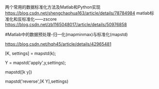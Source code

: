 两个常用的数据标准化方法及Matlab和Python实现
https://blog.csdn.net/shengchaohua163/article/details/78784984
matlab标准化和反标准化——zscore
https://blog.csdn.net/zb1165048017/article/details/50976858


#Matlab中的数据预处理-归一化(mapminmax)与标准化(mapstd)

https://blog.csdn.net/hqh45/article/details/42965481


[K, settings] = mapstd(k);

Y = mapstd('apply',y,settings);

mapstd([k y])

mapstd('reverse',[K Y],settings)
